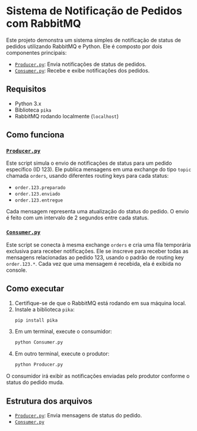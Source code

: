 # Sistema de Notificação de Pedidos com RabbitMQ

Este projeto demonstra um sistema simples de notificação de status de pedidos utilizando RabbitMQ e Python. Ele é composto por dois componentes principais:

- [`Producer.py`](DS/Producer.py): Envia notificações de status de pedidos.
- [`Consumer.py`](DS/Consumer.py): Recebe e exibe notificações dos pedidos.

## Requisitos

- Python 3.x
- Biblioteca `pika`
- RabbitMQ rodando localmente (`localhost`)

## Como funciona

### [`Producer.py`](DS/Producer.py)

Este script simula o envio de notificações de status para um pedido específico (ID 123). Ele publica mensagens em uma exchange do tipo `topic` chamada `orders`, usando diferentes routing keys para cada status:

- `order.123.preparado`
- `order.123.enviado`
- `order.123.entregue`

Cada mensagem representa uma atualização do status do pedido. O envio é feito com um intervalo de 2 segundos entre cada status.

### [`Consumer.py`](DS/Consumer.py)

Este script se conecta à mesma exchange `orders` e cria uma fila temporária exclusiva para receber notificações. Ele se inscreve para receber todas as mensagens relacionadas ao pedido 123, usando o padrão de routing key `order.123.*`. Cada vez que uma mensagem é recebida, ela é exibida no console.

## Como executar

1. Certifique-se de que o RabbitMQ está rodando em sua máquina local.
2. Instale a biblioteca `pika`:
   ```sh
   pip install pika
   ```
3. Em um terminal, execute o consumidor:
   ```sh
   python Consumer.py
   ```
4. Em outro terminal, execute o produtor:
   ```sh
   python Producer.py
   ```

O consumidor irá exibir as notificações enviadas pelo produtor conforme o status do pedido muda.

## Estrutura dos arquivos

- [`Producer.py`](DS/Producer.py): Envia mensagens de status do pedido.
- [`Consumer.py`](DS/Consumer.py)